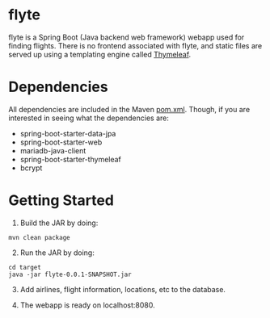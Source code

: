 # flyte
flyte is a Spring Boot (Java backend web framework) webapp used for finding flights. There is no frontend associated with flyte, and static files are served up using a templating engine called [Thymeleaf](https://www.thymeleaf.org/).

# Dependencies
All dependencies are included in the Maven [pom.xml](https://github.com/brilam/flyte/blob/master/pom.xml). Though, if you are interested in seeing what the dependencies are:
- spring-boot-starter-data-jpa
- spring-boot-starter-web
- mariadb-java-client
- spring-boot-starter-thymeleaf
- bcrypt

# Getting Started
1) Build the JAR by doing:
```
mvn clean package
```

2) Run the JAR by doing:
```
cd target
java -jar flyte-0.0.1-SNAPSHOT.jar
```

3) Add airlines, flight information, locations, etc to the database.

4) The webapp is ready on localhost:8080.
